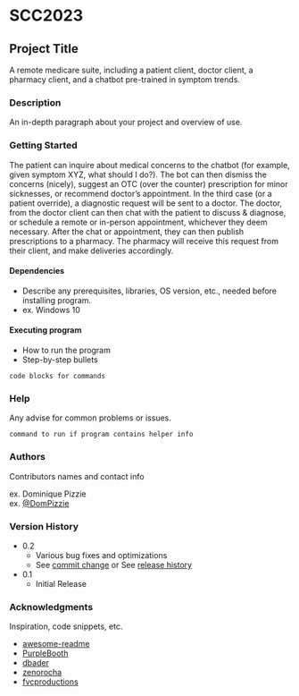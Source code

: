 # SCC2023
## Project Title

A remote medicare suite, including a patient client, doctor client, a pharmacy client, and a chatbot pre-trained in symptom trends.

### Description

An in-depth paragraph about your project and overview of use.

### Getting Started

The patient can inquire about medical concerns to the chatbot (for example, given symptom XYZ, what should I do?). The bot can then dismiss the concerns (nicely), suggest an OTC (over the counter) prescription for minor sicknesses, or recommend doctor’s appointment. In the third case (or a patient override), a diagnostic request will be sent to a doctor. The doctor, from the doctor client can then chat with the patient to discuss & diagnose, or schedule a remote or in-person appointment, whichever they deem necessary. After the chat or appointment, they can then publish prescriptions to a pharmacy. The pharmacy will receive this request from their client, and make deliveries accordingly.

#### Dependencies

* Describe any prerequisites, libraries, OS version, etc., needed before installing program.
* ex. Windows 10

#### Executing program

* How to run the program
* Step-by-step bullets
```
code blocks for commands
```

### Help

Any advise for common problems or issues.
```
command to run if program contains helper info
```

### Authors

Contributors names and contact info

ex. Dominique Pizzie  
ex. [@DomPizzie](https://twitter.com/dompizzie)

### Version History

* 0.2
    * Various bug fixes and optimizations
    * See [commit change]() or See [release history]()
* 0.1
    * Initial Release


### Acknowledgments

Inspiration, code snippets, etc.
* [awesome-readme](https://github.com/matiassingers/awesome-readme)
* [PurpleBooth](https://gist.github.com/PurpleBooth/109311bb0361f32d87a2)
* [dbader](https://github.com/dbader/readme-template)
* [zenorocha](https://gist.github.com/zenorocha/4526327)
* [fvcproductions](https://gist.github.com/fvcproductions/1bfc2d4aecb01a834b46)
